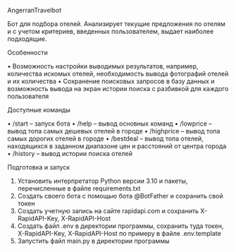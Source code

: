 AngerranTravelbot

Бот для подбора отелей. Анализирует текущие предложения по отелям и с учетом критериев, введенных пользователем, выдает наиболее подходящие.

Особенности

•	Возможность настройки выводимых результатов, например, количества искомых отелей, необходимость вывода фотографий отелей и их количества
•	Сохранение поисковых запросов в базу данных и возможность вывода на экран истории поиска с разбивкой для каждого пользователя

Доступные команды

•	/start – запуск бота
•	/help – вывод основных команд
•	/lowprice – вывод топа самых дешевых отелей в городе
•	/highprice – вывод топа самых дорогих отелей в городе
•	/bestdeal – вывод топа отелей, находящихся в заданном диапазоне цен и расстояний от центра города
•	/history – вывод истории поиска отелей

Подготовка и запуск

1.	Установить интерпретатор Python версии 3.10 и пакеты, перечисленные в файле requirements.txt
2.	Создать своего бота с помощью бота @BotFather и сохранить свой токен
3.	Создать учетную запись на сайте rapidapi.com и сохранить X-RapidAPI-Key, X-RapidAPI-Host
4.	Создать файл .env в директории программы, сохранить туда токен, X-RapidAPI-Key, X-RapidAPI-Host по примеру в файле .env.template
5.	Запустить файл main.py в директории программы





